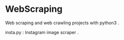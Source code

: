 # WebScraping
Web scraping and web crawling projects with python3 .

insta.py : Instagram image scraper .
